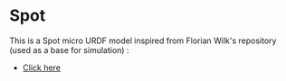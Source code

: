 # Spot 

This is a Spot micro URDF model inspired from Florian Wilk's repository (used as a base for simulation) : 
  * [Click here](https://gitlab.com/public-open-source/spotmicroai/simulation/-/tree/master/Basic%20simulation%20by%20user%20Florian%20Wilk/urdf)
